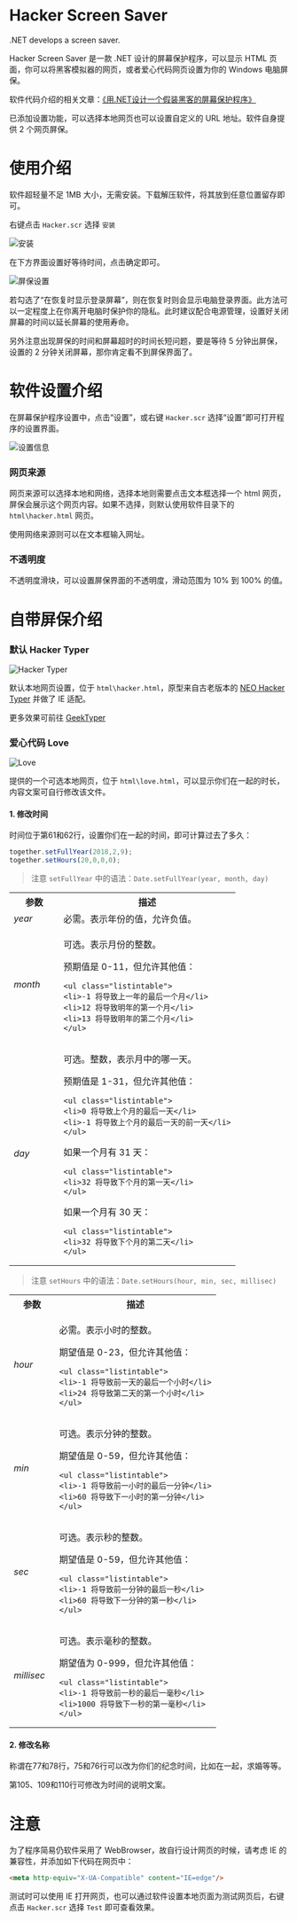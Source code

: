 ﻿# Hacker Screen Saver

.NET develops a screen saver. 

Hacker Screen Saver 是一款 .NET 设计的屏幕保护程序，可以显示 HTML 页面，你可以将黑客模拟器的网页，或者爱心代码网页设置为你的 Windows 电脑屏保。

软件代码介绍的相关文章：[《用.NET设计一个假装黑客的屏幕保护程序》](https://mp.weixin.qq.com/s/WAsWQINJA3cletktYb-TKw)

已添加设置功能，可以选择本地网页也可以设置自定义的 URL 地址。软件自身提供 2 个网页屏保。

# 使用介绍

软件超轻量不足 1MB 大小，无需安装。下载解压软件，将其放到任意位置留存即可。

右键点击 `Hacker.scr` 选择 `安装`

![安装](doc/3.png)

在下方界面设置好等待时间，点击确定即可。

![屏保设置](doc/4.png)

若勾选了“在恢复时显示登录屏幕”，则在恢复时则会显示电脑登录界面。此方法可以一定程度上在你离开电脑时保护你的隐私。此时建议配合电源管理，设置好关闭屏幕的时间以延长屏幕的使用寿命。

另外注意出现屏保的时间和屏幕超时的时间长短问题，要是等待 5 分钟出屏保，设置的 2 分钟关闭屏幕，那你肯定看不到屏保界面了。

# 软件设置介绍

在屏幕保护程序设置中，点击“设置”，或右键 `Hacker.scr` 选择“设置”即可打开程序的设置界面。

![设置信息](doc/5.png)

### 网页来源

网页来源可以选择本地和网络，选择本地则需要点击文本框选择一个 html 网页，屏保会展示这个网页内容。如果不选择，则默认使用软件目录下的 `html\hacker.html` 网页。

使用网络来源则可以在文本框输入网址。

### 不透明度

不透明度滑块，可以设置屏保界面的不透明度，滑动范围为 10% 到 100% 的值。

# 自带屏保介绍

### 默认 Hacker Typer

![Hacker Typer](doc/2.png)

默认本地网页设置，位于 `html\hacker.html`，原型来自古老版本的 [NEO Hacker Typer](https://geektyper.com/scp/) 并做了 IE 适配。

更多效果可前往 [GeekTyper](https://geektyper.com/) 

### 爱心代码 Love

![Love](doc/1.png)

提供的一个可选本地网页，位于 `html\love.html`，可以显示你们在一起的时长，内容文案可自行修改该文件。

#### 1. 修改时间

时间位于第61和62行，设置你们在一起的时间，即可计算过去了多久：

```js
together.setFullYear(2018,2,9);
together.setHours(20,0,0,0);
```

> 注意 `setFullYear` 中的语法：`Date.setFullYear(year, month, day)`

<table>
<tbody><tr>
<th style="width: 22%;">参数</th>
<th>描述</th>
</tr>

<tr>
<td><i>year</i></td>
<td>必需。表示年份的值，允许负值。</td>
</tr>

<tr>
<td><i>month</i></td>
<td>
<p>可选。表示月份的整数。</p>
<p>预期值是 0-11，但允许其他值：</p>

	<ul class="listintable">
	<li>-1 将导致上一年的最后一个月</li>
	<li>12 将导致明年的第一个月</li>
	<li>13 将导致明年的第二个月</li>
	</ul>
</td>
</tr>

<tr>
<td><i>day</i></td>
<td>
<p>可选。整数，表示月中的哪一天。</p>
<p>预期值是 1-31，但允许其他值：</p>

	<ul class="listintable">
	<li>0 将导致上个月的最后一天</li>
	<li>-1 将导致上个月的最后一天的前一天</li>
	</ul>

<p>如果一个月有 31 天：</p>

	<ul class="listintable">
	<li>32 将导致下个月的第一天</li>
	</ul>

<p>如果一个月有 30 天：</p>

	<ul class="listintable">
	<li>32 将导致下个月的第二天</li>
	</ul>
</td>
</tr>
</tbody></table>

> 注意 `setHours` 中的语法：`Date.setHours(hour, min, sec, millisec)`

<table>
<tbody><tr>
<th style="width: 22%;">参数</th>
<th>描述</th>
</tr>

<tr>
<td><i>hour</i></td>
<td>
<p>必需。表示小时的整数。</p>
<p>期望值是 0-23，但允许其他值：</p>

	<ul class="listintable">
	<li>-1 将导致前一天的最后一个小时</li>
	<li>24 将导致第二天的第一个小时</li>
	</ul>
</td>
</tr>

<tr>
<td><i>min</i></td>
<td>
<p>可选。表示分钟的整数。</p>
<p>期望值是 0-59，但允许其他值：</p>

	<ul class="listintable">
	<li>-1 将导致前一小时的最后一分钟</li>
	<li>60 将导致下一小时的第一分钟</li>
	</ul>
</td>
</tr>

<tr>
<td><i>sec</i></td>
<td>
<p>可选。表示秒的整数。</p>
<p>期望值是 0-59，但允许其他值：</p>

	<ul class="listintable">
	<li>-1 将导致前一分钟的最后一秒</li>
	<li>60 将导致下一分钟的第一秒</li>
	</ul>
</td>
</tr>

<tr>
<td><i>millisec</i></td>
<td>
<p>可选。表示毫秒的整数。</p>
<p>期望值为 0-999，但允许其他值：</p>

	<ul class="listintable">
	<li>-1 将导致前一秒的最后一毫秒</li>
	<li>1000 将导致下一秒的第一毫秒</li>
	</ul>
</td>
</tr>
</tbody></table>

#### 2. 修改名称

称谓在77和78行，75和76行可以改为你们的纪念时间，比如在一起，求婚等等。

第105、109和110行可修改为时间的说明文案。

# 注意

为了程序简易仍软件采用了 WebBrowser，故自行设计网页的时候，请考虑 IE 的兼容性，并添加如下代码在网页中：

```html
<meta http-equiv="X-UA-Compatible" content="IE=edge"/>
```

测试时可以使用 IE 打开网页，也可以通过软件设置本地页面为测试网页后，右键点击 `Hacker.scr` 选择 `Test` 即可查看效果。